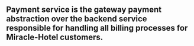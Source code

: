 ## Payment service is the gateway payment abstraction over the backend service responsible for handling all billing processes for Miracle-Hotel customers.

